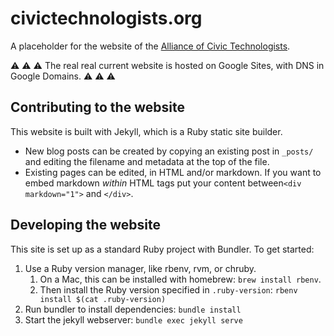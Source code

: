 # civictechnologists.org

A placeholder for the website of the [Alliance of Civic Technologists](https://www.civictechnologists.org/).

⚠️ ⚠️ ⚠️ The real real current website is hosted on Google Sites, with DNS in Google Domains. ⚠️ ⚠️ ⚠️

## Contributing to the website

This website is built with Jekyll, which is a Ruby static site builder.

- New blog posts can be created by copying an existing post in `_posts/` and editing the filename and metadata at the top of the file.
- Existing pages can be edited, in HTML and/or markdown. If you want to embed markdown _within_ HTML tags put your content between`<div markdown="1">` and `</div>`.

## Developing the website

This site is set up as a standard Ruby project with Bundler. To get started:

1. Use a Ruby version manager, like rbenv, rvm, or chruby. 
    1. On a Mac, this can be installed with homebrew: `brew install rbenv`. 
    1. Then install the Ruby version specified in `.ruby-version`: `rbenv install $(cat .ruby-version)`
1. Run bundler to install dependencies: `bundle install`
1. Start the jekyll webserver: `bundle exec jekyll serve`
